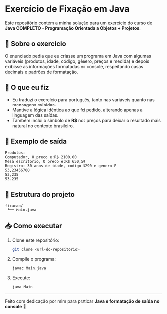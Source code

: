# Exercício de Fixação em Java

Este repositório contém a minha solução para um exercício do curso de
**Java COMPLETO - Programação Orientada a Objetos + Projetos**.

## 📌 Sobre o exercício

O enunciado pedia que eu criasse um programa em Java com algumas
variáveis (produtos, idade, código, gênero, preços e medida) e depois
exibisse as informações formatadas no console, respeitando casas
decimais e padrões de formatação.

## 🚀 O que eu fiz

-   Eu traduzi o exercício para português, tanto nas variáveis quanto
    nas mensagens exibidas.
-   Mantive a lógica idêntica ao que foi pedido, alterando apenas a
    linguagem das saídas.
-   Também inclui o símbolo de **R\$** nos preços para deixar o
    resultado mais natural no contexto brasileiro.

## 🔎 Exemplo de saída

    Produtos: 
    Computador, O preco e:R$ 2100,00
    Mesa escritorio, O preco e:R$ 650,50
    Registro: 30 anos de idade, codigo 5290 e genero F
    53,23456700
    53,235
    53.235

## 📂 Estrutura do projeto

    fixacao/
     └── Main.java

## 📥 Como executar

1.  Clone este repositório:

    ``` bash
    git clone <url-do-repositorio>
    ```

2.  Compile o programa:

    ``` bash
    javac Main.java
    ```

3.  Execute:

    ``` bash
    java Main
    ```

------------------------------------------------------------------------

Feito com dedicação por mim para praticar **Java e formatação de saída
no console** 🚀
